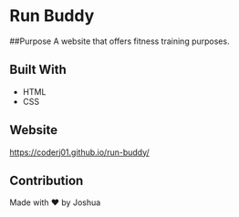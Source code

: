 # Run Buddy

##Purpose
A website that offers fitness training purposes.

## Built With
* HTML
* CSS

## Website
https://coderj01.github.io/run-buddy/

## Contribution
Made with ❤️ by Joshua

